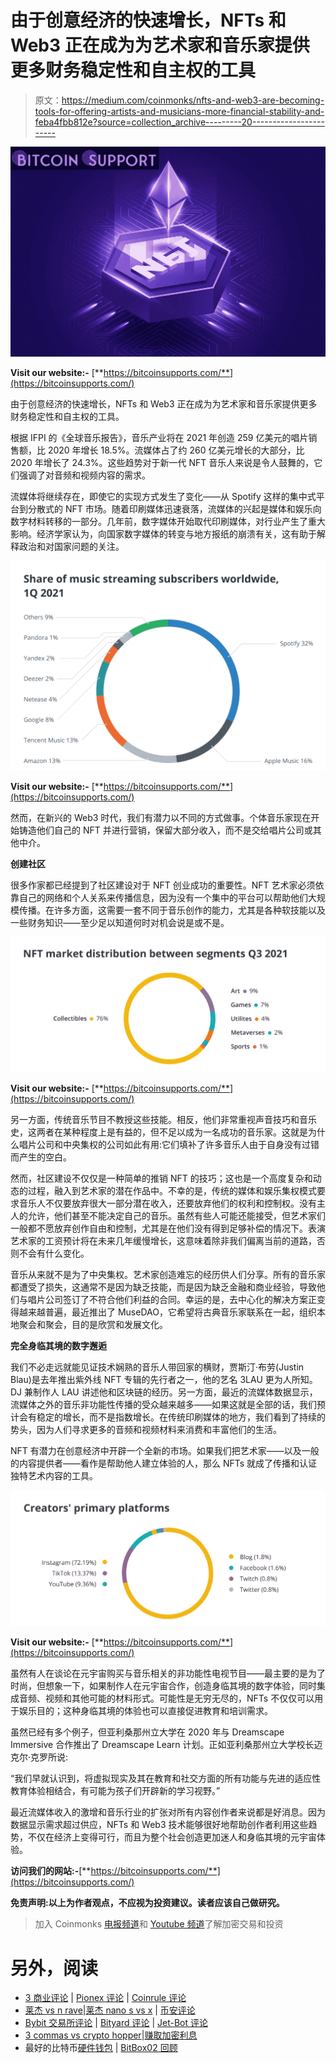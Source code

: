 # 由于创意经济的快速增长，NFTs 和 Web3 正在成为为艺术家和音乐家提供更多财务稳定性和自主权的工具

> 原文：<https://medium.com/coinmonks/nfts-and-web3-are-becoming-tools-for-offering-artists-and-musicians-more-financial-stability-and-feba4fbb812e?source=collection_archive---------20----------------------->

![](img/0866de0c3cf6af03968c0cd025338151.png)

**Visit our website:-** [**https://bitcoinsupports.com/**](https://bitcoinsupports.com/)

由于创意经济的快速增长，NFTs 和 Web3 正在成为为艺术家和音乐家提供更多财务稳定性和自主权的工具。

根据 IFPI 的《全球音乐报告》，音乐产业将在 2021 年创造 259 亿美元的唱片销售额，比 2020 年增长 18.5%。流媒体占了约 260 亿美元增长的大部分，比 2020 年增长了 24.3%。这些趋势对于新一代 NFT 音乐人来说是令人鼓舞的，它们强调了对音频和视频内容的需求。

流媒体将继续存在，即使它的实现方式发生了变化——从 Spotify 这样的集中式平台到分散式的 NFT 市场。随着印刷媒体迅速衰落，流媒体的兴起是媒体和娱乐向数字材料转移的一部分。几年前，数字媒体开始取代印刷媒体，对行业产生了重大影响。经济学家认为，向国家数字媒体的转变与地方报纸的崩溃有关，这有助于解释政治和对国家问题的关注。

![](img/521f476ce64ce1e3a9426f8aa95599af.png)

**Visit our website:-** [**https://bitcoinsupports.com/**](https://bitcoinsupports.com/)

然而，在新兴的 Web3 时代，我们有潜力以不同的方式做事。个体音乐家现在开始铸造他们自己的 NFT 并进行营销，保留大部分收入，而不是交给唱片公司或其他中介。

**创建社区**

很多作家都已经提到了社区建设对于 NFT 创业成功的重要性。NFT 艺术家必须依靠自己的网络和个人关系来传播信息，因为没有一个集中的平台可以帮助他们大规模传播。在许多方面，这需要一套不同于音乐创作的能力，尤其是各种软技能以及一些财务知识——至少足以知道何时对机会说是或不是。

![](img/dc0d51b7dae4faf41fe1a72abaa6190e.png)

**Visit our website:-** [**https://bitcoinsupports.com/**](https://bitcoinsupports.com/)

另一方面，传统音乐节目不教授这些技能。相反，他们非常重视声音技巧和音乐史，这两者在某种程度上是有益的，但不足以成为一名成功的音乐家。这就是为什么唱片公司和中央集权的公司如此有用:它们填补了许多音乐人由于自身没有过错而产生的空白。

然而，社区建设不仅仅是一种简单的推销 NFT 的技巧；这也是一个高度复杂和动态的过程，融入到艺术家的潜在作品中。不幸的是，传统的媒体和娱乐集权模式要求音乐人不仅要放弃很大一部分潜在收入，还要放弃他们的权利和控制权。没有主人的允许，他们甚至不能决定自己的音乐。虽然有些人可能还能接受，但艺术家们一般都不愿放弃创作自由和控制，尤其是在他们没有得到足够补偿的情况下。表演艺术家的工资预计将在未来几年缓慢增长，这意味着除非我们偏离当前的道路，否则不会有什么变化。

音乐从来就不是为了中央集权。艺术家创造难忘的经历供人们分享。所有的音乐家都遭受了损失，这通常不是因为缺乏技能，而是因为缺乏金融和商业经验，导致他们与唱片公司签订了不符合他们利益的合同。幸运的是，去中心化的解决方案正变得越来越普遍，最近推出了 MuseDAO，它希望将古典音乐家联系在一起，组织本地聚会和聚会，目的是欣赏和发展文化。

**完全身临其境的数字邂逅**

我们不必走远就能见证技术娴熟的音乐人带回家的横财，贾斯汀·布劳(Justin Blau)是去年推出紫外线 NFT 专辑的先行者之一，他的艺名 3LAU 更为人所知。DJ 兼制作人 LAU 讲述他和区块链的经历。另一方面，最近的流媒体数据显示，流媒体之外的音乐非功能性传播的受众越来越多——如果这就是全部的话，我们预计会有稳定的增长，而不是指数增长。在传统印刷媒体的地方，我们看到了持续的势头，因为人们寻求更多的音频和视频材料来消费和丰富他们的生活。

NFT 有潜力在创意经济中开辟一个全新的市场。如果我们把艺术家——以及一般的内容提供者——看作是帮助他人建立体验的人，那么 NFTs 就成了传播和认证独特艺术内容的工具。

![](img/a0aee57bb7b4b18d6966af26fefbdceb.png)

**Visit our website:-** [**https://bitcoinsupports.com/**](https://bitcoinsupports.com/)

虽然有人在谈论在元宇宙购买与音乐相关的非功能性电视节目——最主要的是为了时尚，但想象一下，如果制作人在元宇宙合作，创造身临其境的数字体验，同时集成音频、视频和其他可能的材料形式。可能性是无穷无尽的，NFTs 不仅仅可以用于娱乐目的；这种身临其境的体验也可以直接促进教育和培训需求。

虽然已经有多个例子，但亚利桑那州立大学在 2020 年与 Dreamscape Immersive 合作推出了 Dreamscape Learn 计划。正如亚利桑那州立大学校长迈克尔·克罗所说:

“我们早就认识到，将虚拟现实及其在教育和社交方面的所有功能与先进的适应性教育体验相结合，有可能为孩子们开辟新的学习视野。”

最近流媒体收入的激增和音乐行业的扩张对所有内容创作者来说都是好消息。因为数据显示需求超过供应，NFTs 和 Web3 技术能够很好地帮助创作者利用这些趋势，不仅在经济上变得可行，而且为整个社会创造更加迷人和身临其境的元宇宙体验。

**访问我们的网站:-**[**https://bitcoinsupports.com/**](https://bitcoinsupports.com/)

**免责声明:以上为作者观点，不应视为投资建议。读者应该自己做研究。**

> 加入 Coinmonks [电报频道](https://t.me/coincodecap)和 [Youtube 频道](https://www.youtube.com/c/coinmonks/videos)了解加密交易和投资

# 另外，阅读

*   [3 商业评论](/coinmonks/3commas-review-an-excellent-crypto-trading-bot-2020-1313a58bec92) | [Pionex 评论](https://coincodecap.com/pionex-review-exchange-with-crypto-trading-bot) | [Coinrule 评论](/coinmonks/coinrule-review-2021-a-beginner-friendly-crypto-trading-bot-daf0504848ba)
*   [莱杰 vs n rave](/coinmonks/ledger-vs-ngrave-zero-7e40f0c1d694)|[莱杰 nano s vs x](/coinmonks/ledger-nano-s-vs-x-battery-hardware-price-storage-59a6663fe3b0) | [币安评论](/coinmonks/binance-review-ee10d3bf3b6e)
*   [Bybit 交易所评论](/coinmonks/bybit-exchange-review-dbd570019b71) | [Bityard 评论](https://coincodecap.com/bityard-reivew) | [Jet-Bot 评论](https://coincodecap.com/jet-bot-review)
*   [3 commas vs crypto hopper](/coinmonks/3commas-vs-pionex-vs-cryptohopper-best-crypto-bot-6a98d2baa203)|[赚取加密利息](/coinmonks/earn-crypto-interest-b10b810fdda3)
*   最好的比特币[硬件钱包](/coinmonks/hardware-wallets-dfa1211730c6) | [BitBox02 回顾](/coinmonks/bitbox02-review-your-swiss-bitcoin-hardware-wallet-c36c88fff29)
